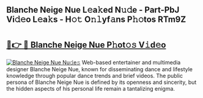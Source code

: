 ## Blanche Neige Nue L𝚎a𝚔ed N𝚞𝚍e - Part-PbJ Vi𝚍𝚎o L𝚎a𝚔s - H𝚘𝚝 O𝚗𝚕yf𝚊ns P𝚑𝚘tos RTm9Z

# <h2><a href="http://kf9ins.oniu.top/?m=Blanche+Neige+Nue">🔗👉 🔴 Blanche Neige Nue P𝚑ot𝚘𝚜 V𝚒d𝚎o</a></h2>

[![Blanche Neige Nue Nu𝚍e𝚜](https://i.imgur.com/0qMVB7G.gif)](http://kf9ins.oniu.top/?m=Blanche+Neige+Nue)
Web-based entertainer and multimedia designer Blanche Neige Nue, known for disseminating dance and lifestyle knowledge through popular dance trends and brief videos. The public persona of Blanche Neige Nue is defined by its openness and sincerity, but the hidden aspects of his personal life remain a tantalizing enigma.  
